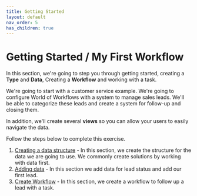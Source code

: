 ```yaml
---
title: Getting Started
layout: default
nav_order: 5
has_children: true
---
```


# Getting Started / My First Workflow

In this section, we're going to step you through getting started, creating a **Type** and **Data**, Creating a **Workflow** and working with a task.

We're going to start with a customer service example. We're going to configure World of Workflows with a system to manage sales leads. We'll be able to categorize these leads and create a system for follow-up and closing them. 

In addition, we'll create several **views** so you can allow your users to easily navigate the data.

Follow the steps below to complete this exercise.

1. [Creating a data structure](./create_data_structure.md) - In this section, we create the structure for the data we are going to use. We commonly create solutions by working with data first.
2. [Adding data](./adding_data.md) - In this section we add data for lead status and add our first lead.
3. [Create Workflow](./create-workflow.md) - In this section, we create a workflow to follow up a lead with a task.